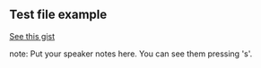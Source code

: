 ##  Test file example

[See this gist](https://gist.github.com/JohanLorenzo/b0e2894af6f37057f0ba)

note:
    Put your speaker notes here.
    You can see them pressing 's'.
